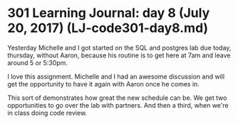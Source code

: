 # 301 Learning Journal: day 8 (July 20, 2017) (LJ-code301-day8.md)

Yesterday Michelle and I got started on the SQL and postgres lab due today, thursday, without Aaron, because his routine is to get here at 7am and leave around 5 or 5:30pm.

I love this assignment. Michelle and I had an awesome discussion and will get the opportunity to have it again with Aaron once he comes in.

This sort of demonstrates how great the new schedule can be. We get two opportunities to go over the lab with partners. And then a third, when we're in class doing code review.
